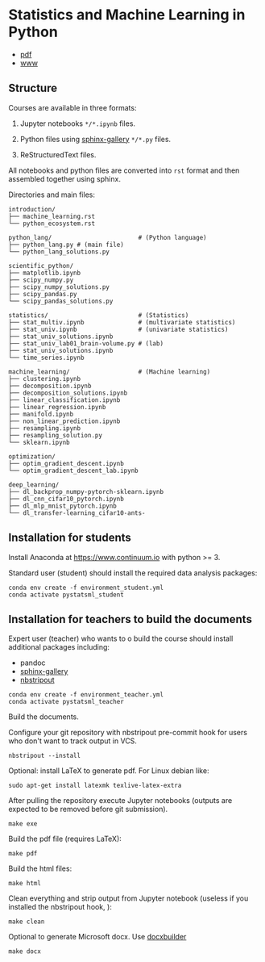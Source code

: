 Statistics and Machine Learning in Python
=========================================

- [pdf](https://raw.github.com/duchesnay/data/master/pdf/StatisticsMachineLearningPython.pdf)
- [www](https://duchesnay.github.io/pystatsml)


Structure
---------

Courses are available in three formats:

1. Jupyter notebooks `*/*.ipynb` files.

2. Python files using [sphinx-gallery](https://sphinx-gallery.github.io/stable/index.html) `*/*.py` files.

3. ReStructuredText files.

All notebooks and python files are converted into `rst` format and then assembled together using sphinx.

Directories and main files:

    introduction/
    ├── machine_learning.rst
    └── python_ecosystem.rst

    python_lang/                        # (Python language)
    ├── python_lang.py # (main file)
    └── python_lang_solutions.py

    scientific_python/
    ├── matplotlib.ipynb
    ├── scipy_numpy.py
    ├── scipy_numpy_solutions.py
    ├── scipy_pandas.py
    └── scipy_pandas_solutions.py

    statistics/                         # (Statistics)
    ├── stat_multiv.ipynb               # (multivariate statistics)
    ├── stat_univ.ipynb                 # (univariate statistics)
    ├── stat_univ_solutions.ipynb
    ├── stat_univ_lab01_brain-volume.py # (lab)
    ├── stat_univ_solutions.ipynb
    └── time_series.ipynb

    machine_learning/                   # (Machine learning)
    ├── clustering.ipynb
    ├── decomposition.ipynb
    ├── decomposition_solutions.ipynb
    ├── linear_classification.ipynb
    ├── linear_regression.ipynb
    ├── manifold.ipynb
    ├── non_linear_prediction.ipynb
    ├── resampling.ipynb
    ├── resampling_solution.py
    └── sklearn.ipynb

    optimization/
    ├── optim_gradient_descent.ipynb
    └── optim_gradient_descent_lab.ipynb

    deep_learning/
    ├── dl_backprop_numpy-pytorch-sklearn.ipynb
    ├── dl_cnn_cifar10_pytorch.ipynb
    ├── dl_mlp_mnist_pytorch.ipynb
    └── dl_transfer-learning_cifar10-ants-


Installation for students
-------------------------

Install Anaconda at https://www.continuum.io with python >= 3.

Standard user (student) should install the required data analysis packages:

```
conda env create -f environment_student.yml
conda activate pystatsml_student
```

Installation for teachers to build the documents
------------------------------------------------

Expert user (teacher) who wants to o build the course should install additional packages including:

- pandoc
- [sphinx-gallery](https://sphinx-gallery.readthedocs.io)
- [nbstripout](https://github.com/kynan/nbstripout)


```
conda env create -f environment_teacher.yml
conda activate pystatsml_teacher
```

Build the documents.

Configure your git repository with nbstripout pre-commit hook for users who don't want to track output in VCS.

```
nbstripout --install
```


Optional: install LaTeX to generate pdf. For Linux debian like:

```
sudo apt-get install latexmk texlive-latex-extra
```


After pulling the repository execute Jupyter notebooks (outputs are expected to be removed before git submission).
```
make exe
```

Build the pdf file (requires LaTeX):
```
make pdf
```

Build the html files:
```
make html
```

Clean everything and  strip output from Jupyter notebook (useless if you installed the nbstripout hook, ):
```
make clean
```

Optional to generate  Microsoft docx. Use [docxbuilder](https://docxbuilder.readthedocs.io/en/latest/docxbuilder.html)


```
make docx
```

